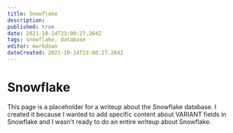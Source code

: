 ```yaml
---
title: Snowflake
description: 
published: true
date: 2021-10-14T23:00:27.264Z
tags: snowflake, database
editor: markdown
dateCreated: 2021-10-14T23:00:27.264Z
---
```


# Snowflake
This page is a placeholder for a writeup about the Snowflake database.  I created it because I wanted to add specific content about VARIANT fields in Snowflake and I wasn't ready to do an entire writeup about Snowflake.